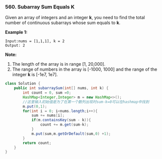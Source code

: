 ### 560. Subarray Sum Equals K

Given an array of integers and an integer **k**, you need to find the total number of continuous subarrays whose sum equals to **k**.

**Example 1:**

```
Input:nums = [1,1,1], k = 2
Output: 2
```



**Note:**

1. The length of the array is in range [1, 20,000].
2. The range of numbers in the array is [-1000, 1000] and the range of the integer **k** is [-1e7, 1e7].

~~~java
class Solution {
    public int subarraySum(int[] nums, int k) {
        int count = 0, sum =0;
        HashMap<Integer,Integer> m = new HashMap<>();
        //这里输入初始值是为了在第一个数列出现时sum-k=0可以在hashmap中找到
        m.put(0,1);
        for(int i = 0; i<nums.length;i++){
            sum += nums[i];
            if(m.containsKey(sum - k)){
                count += m.get(sum-k);
            }
            m.put(sum,m.getOrDefault(sum,0) +1);
        }
        return count;
    }
}
~~~

